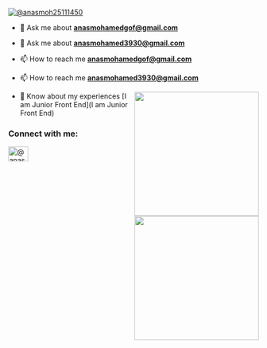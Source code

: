 
<p align="left"> <a href="https://twitter.com/@Ahmed_sami72" target="blank"><img src="https://img.shields.io/twitter/follow/@anasmoh25111450?logo=twitter&style=for-the-badge" alt="@anasmoh25111450" /></a> </p>

- 💬 Ask me about **anasmohamedgof@gmail.com**
- 💬 Ask me about **anasmohamed3930@gmail.com**

- 📫 How to reach me **anasmohamedgof@gmail.com**
- 📫 How to reach me **anasmohamed3930@gmail.com**
<img align="right" src="https://user-images.githubusercontent.com/63050133/156676671-d5b2e362-97d4-4404-9447-dd71ddfea82f.gif" width = 250px/>

- 📄 Know about my experiences [I am Junior Front End](I am Junior Front End)
<img align="right" src="https://user-images.githubusercontent.com/63050133/156676671-d5b2e362-97d4-4404-9447-dd71ddfea82f.gif" width = 250px/>
<h3 align="left">Connect with me:</h3>
<p align="left">
<a href="https://twitter.com/@anasmoh25111450" target="blank"><img align="center" src="https://raw.githubusercontent.com/rahuldkjain/github-profile-readme-generator/master/src/images/icons/Social/twitter.svg" alt="@anasmoh25111450" height="30" width="40" /></a>
